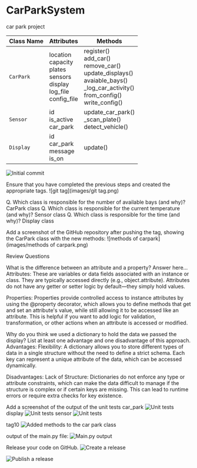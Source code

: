 # CarParkSystem
car park project

| Class Name | Attributes                                                                         | Methods                                                                                                                                          |
| ---------- |------------------------------------------------------------------------------------|--------------------------------------------------------------------------------------------------------------------------------------------------|
| `CarPark`    | location<br/>capacity<br/>plates<br/>sensors<br/>display<br/>log_file<br/>config_file | register()<br/>add_car()<br/>remove_car()<br/>update_displays()<br/>avaiable_bays()<br/>_log_car_activity()<br/>from_config()<br/>write_config() |
| `Sensor`     | id<br/>is_active<br/>car_park                                                      | update_car_park()<br/>_scan_plate()<br/>detect_vehicle()                                                                                         |
| `Display`    | id<br/>car_park<br/>message<br/>is_on                                              | update()                                                                                                                                         |

![Initial commit](images/mu_image.png)

Ensure that you have completed the previous steps and created the appropriate tags. 
![git tag](images/git tag.png)

Q. Which class is responsible for the number of available bays (and why)?
    CarPark class
Q. Which class is responsible for the current temperature (and why)?
    Sensor class
Q. Which class is responsible for the time (and why)?
    Display class

Add a screenshot of the GitHub repository after pushing the tag, showing the CarPark class with the new methods:
![methods of carpark](images/methods of carpark.png)

Review Questions

What is the difference between an attribute and a property? Answer here...
Attributes: These are variables or data fields associated with an instance or class. 
They are typically accessed directly (e.g., object.attribute). 
Attributes do not have any getter or setter logic by default—they simply hold values.

Properties: Properties provide controlled access to instance attributes by using the @property decorator, 
which allows you to define methods that get and set an attribute's value, while still allowing it to be accessed like an attribute. 
This is helpful if you want to add logic for validation, transformation, or other actions when an attribute is accessed or modified.

Why do you think we used a dictionary to hold the data we passed the display? List at least one advantage and one disadvantage of this approach. 
Advantages:
Flexibility: A dictionary allows you to store different types of data in a single structure without the need to define a strict schema. 
Each key can represent a unique attribute of the data, which can be accessed dynamically.

Disadvantages:
Lack of Structure: Dictionaries do not enforce any type or attribute constraints, 
which can make the data difficult to manage if the structure is complex or if certain keys are missing. 
This can lead to runtime errors or require extra checks for key existence.

Add a screenshot of the output of the unit tests
car_park
![Unit tests](images/unit-tests.png)
display
![Unit tests](images/unit-tests-display1.png)
sensor
![Unit tests](images/unit-tests-display2.png)

tag10
![Added methods to the car park class](images/methods-to-car-park.png)

output of the main.py file:
![Main.py output](images/main-py.png)

Release your code on GitHub. 
![Create a release](images/create-release.png)

![Publish a release](images/publish-release.png)
